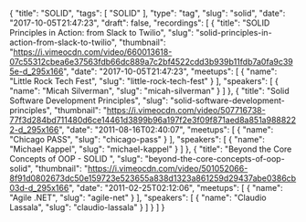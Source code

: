 {
  "title": "SOLID",
  "tags": [
    "SOLID"
  ],
  "type": "tag",
  "slug": "solid",
  "date": "2017-10-05T21:47:23",
  "draft": false,
  "recordings": [
    {
      "title": "SOLID Principles in Action: from Slack to Twilio",
      "slug": "solid-principles-in-action-from-slack-to-twilio",
      "thumbnail": "https://i.vimeocdn.com/video/660013618-07c55312cbea6e37563fdb66dc889a7c2bf4522cdd3b939b11fdb7a0fa9c395e-d_295x166",
      "date": "2017-10-05T21:47:23",
      "meetups": [
        {
          "name": "Little Rock Tech Fest",
          "slug": "little-rock-tech-fest"
        }
      ],
      "speakers": [
        {
          "name": "Micah Silverman",
          "slug": "micah-silverman"
        }
      ]
    },
    {
      "title": "Solid Software Development Principles",
      "slug": "solid-software-development-principles",
      "thumbnail": "https://i.vimeocdn.com/video/507716738-77f3d284bd711480d6ce14461d3899b96a197f2e3f09f871aed8a851a9888222-d_295x166",
      "date": "2011-08-16T02:40:07",
      "meetups": [
        {
          "name": "Chicago PASS",
          "slug": "chicago-pass"
        }
      ],
      "speakers": [
        {
          "name": "Michael Kappel",
          "slug": "michael-kappel"
        }
      ]
    },
    {
      "title": "Beyond the Core Concepts of OOP - SOLID ",
      "slug": "beyond-the-core-concepts-of-oop-solid",
      "thumbnail": "https://i.vimeocdn.com/video/501052066-8f91d0802673dc50e159723e523655a838d1323a861259d29437abe0386cb03d-d_295x166",
      "date": "2011-02-25T02:12:06",
      "meetups": [
        {
          "name": "Agile .NET",
          "slug": "agile-net"
        }
      ],
      "speakers": [
        {
          "name": "Claudio Lassala",
          "slug": "claudio-lassala"
        }
      ]
    }
  ]
}